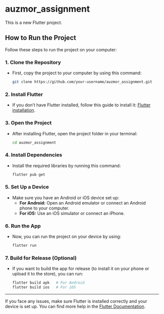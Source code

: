 # auzmor_assignment

This is a new Flutter project.

## How to Run the Project

Follow these steps to run the project on your computer:

### 1. Clone the Repository
   - First, copy the project to your computer by using this command:
     ```bash
     git clone https://github.com/your-username/auzmor_assignment.git
     ```

### 2. Install Flutter
   - If you don’t have Flutter installed, follow this guide to install it: [Flutter installation](https://flutter.dev/docs/get-started/install).

### 3. Open the Project
   - After installing Flutter, open the project folder in your terminal:
     ```bash
     cd auzmor_assignment
     ```

### 4. Install Dependencies
   - Install the required libraries by running this command:
     ```bash
     flutter pub get
     ```

### 5. Set Up a Device
   - Make sure you have an Android or iOS device set up:
     - **For Android:** Open an Android emulator or connect an Android phone to your computer.
     - **For iOS:** Use an iOS simulator or connect an iPhone.

### 6. Run the App
   - Now, you can run the project on your device by using:
     ```bash
     flutter run
     ```

### 7. Build for Release (Optional)
   - If you want to build the app for release (to install it on your phone or upload it to the store), you can run:
     ```bash
     flutter build apk   # For Android
     flutter build ios   # For iOS
     ```


---

If you face any issues, make sure Flutter is installed correctly and your device is set up. You can find more help in the [Flutter Documentation](https://flutter.dev/docs).
